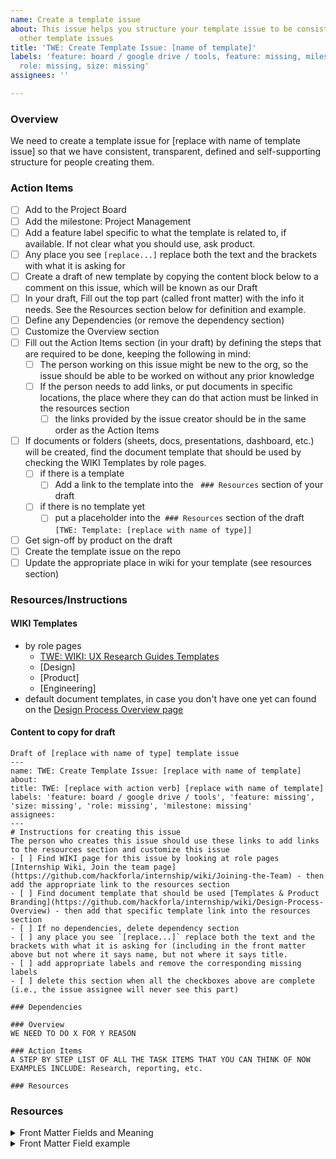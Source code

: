 ```yaml
---
name: Create a template issue
about: This issue helps you structure your template issue to be consistent with our
  other template issues
title: 'TWE: Create Template Issue: [name of template]'
labels: 'feature: board / google drive / tools, feature: missing, milestone: missing,
  role: missing, size: missing'
assignees: ''

---
```


### Overview
We need to create a template issue for [replace with name of template issue] so that we have consistent, transparent, defined and self-supporting structure for people creating them.

### Action Items
- [ ] Add to the Project Board
- [ ] Add the milestone: Project Management
- [ ] Add a feature label specific to what the template is related to, if available.  If not clear what you should use, ask product.
- [ ] Any place you see `[replace...]` replace both the text and the brackets with what it is asking for
- [ ] Create a draft of new template by copying the content block below to a comment on this issue, which will be known as our Draft
- [ ] In your draft, Fill out the top part (called front matter) with the info it needs.  See the Resources section below for definition and example.
- [ ] Define any Dependencies (or remove the dependency section)
- [ ] Customize the Overview section
- [ ] Fill out the Action Items section (in your draft) by defining the steps that are required to be done, keeping the following in mind:
   - [ ] The person working on this issue might be new to the org, so the issue should be able to be worked on without any prior knowledge
   - [ ] If the person needs to add links, or put documents in specific locations, the place where they can do that action must be linked in the resources section
      - [ ] the links provided by the issue creator should be in the same order as the Action Items 
- [ ] If documents or folders (sheets, docs, presentations, dashboard, etc.) will be created, find the document template that should be used by checking the WIKI Templates by role pages.  
  - [ ] if there is a template
     - [ ] Add a link to the template into the ` ### Resources`  section of your draft
  - [ ] if there is no template yet
    - [ ] put a placeholder into the` ### Resources`  section of the draft `[TWE: Template: [replace with name of type]]`
- [ ] Get sign-off by product on the draft
- [ ] Create the template issue on the repo
- [ ] Update the appropriate place in wiki for your template (see resources section)

### Resources/Instructions
#### WIKI Templates
- by role pages
  - [TWE: WIKI: UX Research Guides Templates](https://github.com/hackforla/internship/wiki/UX-Research-Guides-Templates) 
  - [Design]
  - [Product]
  - [Engineering]
- default document templates, in case you don't have one yet can found on the [Design Process Overview page](https://github.com/hackforla/internship/wiki/Design-Process-Overview)

#### Content to copy for draft
```
Draft of [replace with name of type] template issue
---
name: TWE: Create Template Issue: [replace with name of template]
about: 
title: TWE: [replace with action verb] [replace with name of template]
labels: 'feature: board / google drive / tools', 'feature: missing', 'size: missing', 'role: missing', 'milestone: missing'
assignees: 
---
# Instructions for creating this issue
The person who creates this issue should use these links to add links to the resources section and customize this issue
- [ ] Find WIKI page for this issue by looking at role pages [Internship Wiki, Join the team page](https://github.com/hackforla/internship/wiki/Joining-the-Team) - then add the appropriate link to the resources section
- [ ] Find document template that should be used [Templates & Product Branding](https://github.com/hackforla/internship/wiki/Design-Process-Overview) - then add that specific template link into the resources section
- [ ] If no dependencies, delete dependency section
- [ ] any place you see `[replace...]` replace both the text and the brackets with what it is asking for (including in the front matter above but not where it says name, but not where it says title.
- [ ] add appropriate labels and remove the corresponding missing labels
- [ ] delete this section when all the checkboxes above are complete (i.e., the issue assignee will never see this part)

### Dependencies

### Overview
WE NEED TO DO X FOR Y REASON

### Action Items
A STEP BY STEP LIST OF ALL THE TASK ITEMS THAT YOU CAN THINK OF NOW EXAMPLES INCLUDE: Research, reporting, etc.

### Resources
```
### Resources
<details>
<summary>Front Matter Fields and Meaning</summary>

- name: (name that appear on the new issue tab)
- about: (is the description that appears next to the issue template on the new issue tab
- title: (the title that appears when the issue is created.  User then customizes this title for their issue)
- labels: (choose the labels that will be the same each time, and choose missing labels for the ones that depend on content)
- assignees: 
</details>

<details>
<summary>Front Matter Field example</summary>

- name: 'Research: Roadmap'
- about: The start of a new roadmap
- title: 'TWE: Research Roadmap [name of type]'
- labels: 'feature: research, feature: roadmap, milestone: missing, role: UI/UX research,
-   size: 0.50pt'
- assignees: ''
</details>
